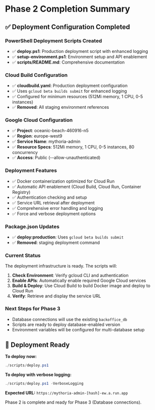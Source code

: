 # Phase 2 Completion Summary

## ✅ Deployment Configuration Completed

### PowerShell Deployment Scripts Created
- ✅ **deploy.ps1**: Production deployment script with enhanced logging
- ✅ **setup-environment.ps1**: Environment setup and API enablement
- ✅ **scripts/README.md**: Comprehensive documentation

### Cloud Build Configuration
- ✅ **cloudbuild.yaml**: Production deployment configuration
- ✅ Uses `gcloud beta builds submit` for enhanced logging
- ✅ Configured for minimum resources (512Mi memory, 1 CPU, 0-5 instances)
- ✅ **Removed**: All staging environment references

### Google Cloud Configuration
- ✅ **Project**: oceanic-beach-460916-n5
- ✅ **Region**: europe-west9  
- ✅ **Service Name**: mythoria-admin
- ✅ **Resource Specs**: 512Mi memory, 1 CPU, 0-5 instances, 80 concurrency
- ✅ **Access**: Public (--allow-unauthenticated)

### Deployment Features
- ✅ Docker containerization optimized for Cloud Run
- ✅ Automatic API enablement (Cloud Build, Cloud Run, Container Registry)
- ✅ Authentication checking and setup
- ✅ Service URL retrieval after deployment
- ✅ Comprehensive error handling and logging
- ✅ Force and verbose deployment options

### Package.json Updates
- ✅ **deploy:production**: Uses `gcloud beta builds submit`
- ✅ **Removed**: staging deployment command

### Current Status
The deployment infrastructure is ready. The scripts will:

1. **Check Environment**: Verify gcloud CLI and authentication
2. **Enable APIs**: Automatically enable required Google Cloud services
3. **Build & Deploy**: Use Cloud Build to build Docker image and deploy to Cloud Run
4. **Verify**: Retrieve and display the service URL

### Next Steps for Phase 3
- Database connections will use the existing `backoffice_db`
- Scripts are ready to deploy database-enabled version
- Environment variables will be configured for multi-database setup

## 🚀 Deployment Ready

**To deploy now:**
```powershell
./scripts/deploy.ps1
```

**To deploy with verbose logging:**
```powershell
./scripts/deploy.ps1 -VerboseLogging
```

**Expected URL:** `https://mythoria-admin-[hash]-ew.a.run.app`

Phase 2 is complete and ready for Phase 3 (Database connections).
